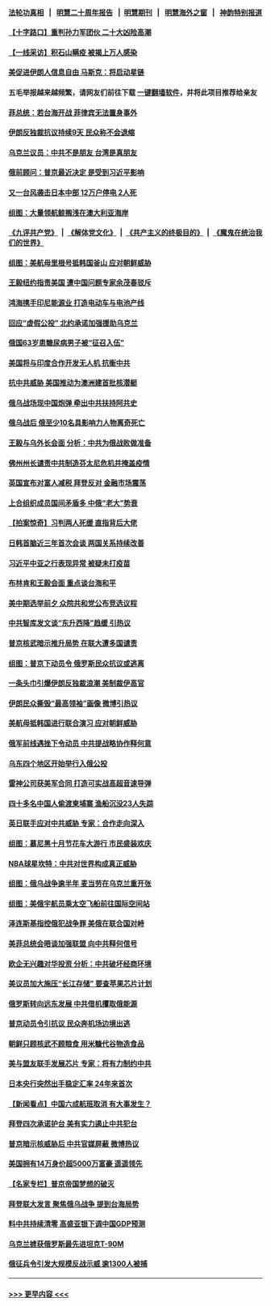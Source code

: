 #### [法轮功真相](https://github.com/gfw-breaker/truth/blob/master/README.md?t=0) &nbsp;&nbsp;|&nbsp;&nbsp; [明慧二十周年报告](https://github.com/gfw-breaker/mh-reports/blob/master/README.md?t=0) &nbsp;&nbsp;|&nbsp;&nbsp;[明慧期刊](https://github.com/gfw-breaker/mh-qikan) &nbsp;&nbsp;|&nbsp;&nbsp; [明慧海外之窗](https://github.com/gfw-breaker/mh-news/blob/master/README.md?t=0) &nbsp;&nbsp;|&nbsp;&nbsp; [神韵特别报道](https://github.com/gfw-breaker/mh-news/blob/master/shenyun.md?t=0)
#### [【十字路口】重判孙力军团伙 二十大凶险高潮](../pages/nsc418/n13832025.md?t=09250750) 
#### [【一线采访】积石山瞒疫 被揭上万人感染](../pages/nsc418/n13831910.md?t=09250750) 
#### [美促进伊朗人信息自由 马斯克：将启动星链](../pages/nsc418/n13832084.md?t=09250750) 
#### 五毛举报越来越频繁，请网友们前往下载 [一键翻墙软件](https://github.com/gfw-breaker/ssr-accounts)，并将此项目推荐给亲友
#### [菲总统：若台海开战 菲律宾无法置身事外](../pages/nsc418/n13832077.md?t=09250750) 
#### [伊朗反独裁抗议持续9天 民众称不会退缩](../pages/nsc418/n13832040.md?t=09250750) 
#### [乌克兰议员：中共不是朋友 台湾是真朋友](../pages/nsc418/n13832039.md?t=09250750) 
#### [俄前顾问：普京最近决定 是受到习近平影响](../pages/nsc418/n13832024.md?t=09250750) 
#### [又一台风袭击日本中部 12万户停电 2人死](../pages/nsc418/n13831988.md?t=09250750) 
#### [组图：大量领航鲸搁浅在澳大利亚海岸](../pages/nsc418/n13831887.md?t=09250750) 
#### [《九评共产党》](https://github.com/begood0513/9ping.md/blob/master/README.md) &nbsp;|&nbsp; [《解体党文化》](../../../../jtdwh.md/blob/master/README.md)  &nbsp;|&nbsp; [《共产主义的终极目的》](../../../../gczydzjmd.md/blob/master/README.md) &nbsp;|&nbsp; [《魔鬼在统治我们的世界》](../../../../mgztzwmdsj.md/blob/master/README.md) 
#### [组图：美航母里根号抵韩国釜山 应对朝鲜威胁](../pages/nsc418/n13831923.md?t=09250750) 
#### [王毅纽约指责美国 遭中国问题专家余茂春驳斥](../pages/nsc418/n13831846.md?t=09250750) 
#### [鸿海携手印尼能源业 打造电动车与电池产线](../pages/nsc418/n13831878.md?t=09250750) 
#### [回应“虚假公投” 北约承诺加强援助乌克兰](../pages/nsc418/n13831783.md?t=09250750) 
#### [俄国63岁患糖尿病男子被“征召入伍”](../pages/nsc418/n13831722.md?t=09250750) 
#### [美国将与印度合作开发无人机 抗衡中共](../pages/nsc418/n13831718.md?t=09250750) 
#### [抗中共威胁 美国推动为澳洲建首批核潜艇](../pages/nsc418/n13831658.md?t=09250750) 
#### [俄乌战场现中国炮弹 牵出中共扶持阿共史](../pages/nsc418/n13831630.md?t=09250750) 
#### [俄乌战后 俄至少10名具影响力人物离奇死亡](../pages/nsc418/n13831539.md?t=09250750) 
#### [王毅与乌外长会面 分析：中共为俄战败做准备](../pages/nsc418/n13831354.md?t=09250750) 
#### [佛州州长谴责中共制造芬太尼危机并掩盖疫情](../pages/nsc418/n13831491.md?t=09250750) 
#### [英国宣布对富人减税 拜登反对 金融市场震荡](../pages/nsc418/n13831431.md?t=09250750) 
#### [上合组织成员国间矛盾多 中俄“老大”势衰](../pages/nsc418/n13831155.md?t=09250750) 
#### [【拍案惊奇】习判两人死缓 直指背后大佬](../pages/nsc418/n13831371.md?t=09250750) 
#### [日韩首脑近三年首次会谈 两国关系持续改善](../pages/nsc418/n13831248.md?t=09250750) 
#### [习近平中亚之行表现异常 被疑未打疫苗](../pages/nsc418/n13831161.md?t=09250750) 
#### [布林肯和王毅会面 重点谈台海和平](../pages/nsc418/n13831438.md?t=09250750) 
#### [美中期选举前夕 众院共和党公布竞选议程](../pages/nsc418/n13831469.md?t=09250750) 
#### [中共智库发文谈“东升西降”趋缓 引热议](../pages/nsc418/n13831238.md?t=09250750) 
#### [普京核武暗示推升局势 在联大遭多国谴责](../pages/nsc418/n13831416.md?t=09250750) 
#### [组图：普京下动员令 俄罗斯民众抗议或逃离](../pages/nsc418/n13831191.md?t=09250750) 
#### [一条头巾引爆伊朗反独裁浪潮 美制裁伊高官](../pages/nsc418/n13831276.md?t=09250750) 
#### [伊朗民众撕毁“最高领袖”画像 微博引热议](../pages/nsc418/n13831443.md?t=09250750) 
#### [美航母抵韩国进行联合演习 应对朝鲜威胁](../pages/nsc418/n13831171.md?t=09250750) 
#### [俄军前线遇挫下令动员 中共提战略协作释何意](../pages/nsc418/n13831096.md?t=09250750) 
#### [乌东四个地区开始举行入俄公投](../pages/nsc418/n13831109.md?t=09250750) 
#### [雷神公司获美军合同 打造可实战高超音速导弹](../pages/nsc418/n13830998.md?t=09250750) 
#### [四十多名中国人偷渡柬埔寨 渔船沉没23人失踪](../pages/nsc418/n13830913.md?t=09250750) 
#### [英日联手应对中共威胁 专家：合作走向深入](../pages/nsc418/n13830879.md?t=09250750) 
#### [组图：慕尼黑十月节花车大游行 市民盛装欢庆](../pages/nsc418/n13830838.md?t=09250750) 
#### [NBA球星坎特：中共对世界构成真正威胁](../pages/nsc418/n13830785.md?t=09250750) 
#### [组图：俄乌战争逾半年 麦当劳在乌克兰重开张](../pages/nsc418/n13830521.md?t=09250750) 
#### [组图：美俄宇航员乘太空飞船前往国际空间站](../pages/nsc418/n13830334.md?t=09250750) 
#### [泽连斯基指控俄犯战争罪 美俄在联合国对峙](../pages/nsc418/n13830763.md?t=09250750) 
#### [美菲总统会晤谈加强联盟 向中共释何信号](../pages/nsc418/n13830737.md?t=09250750) 
#### [欧企无兴趣对华投资 分析：中共破坏经商环境](../pages/nsc418/n13830605.md?t=09250750) 
#### [美议员加大施压“长江存储” 要查苹果芯片计划](../pages/nsc418/n13830569.md?t=09250750) 
#### [俄罗斯转向远东发展 中共借机攫取俄能源](../pages/nsc418/n13830396.md?t=09250750) 
#### [普京动员令引抗议 民众奔机场边境出逃](../pages/nsc418/n13830614.md?t=09250750) 
#### [朝鲜只顾核武不顾粮食 用米糠代谷物造食品](../pages/nsc418/n13830420.md?t=09250750) 
#### [美与盟友联手发展芯片 专家：将有力制约中共](../pages/nsc418/n13830450.md?t=09250750) 
#### [日本央行突然出手稳定汇率 24年来首次](../pages/nsc418/n13830623.md?t=09250750) 
#### [【新闻看点】中国六成航班取消 有大事发生？](../pages/nsc418/n13830024.md?t=09250750) 
#### [拜登四次承诺护台 美有实力遏止中共犯台](../pages/nsc418/n13830332.md?t=09250750) 
#### [普京暗示核威胁后 中共官媒屏蔽 微博热议](../pages/nsc418/n13830586.md?t=09250750) 
#### [美国拥有14万身价超5000万富豪 遥遥领先](../pages/nsc418/n13830515.md?t=09250750) 
#### [【名家专栏】普京帝国梦想的破灭](../pages/nsc418/n13830461.md?t=09250750) 
#### [拜登联大发言 聚焦俄乌战争 提到台海局势](../pages/nsc418/n13830351.md?t=09250750) 
#### [料中共持续清零 高盛亚银下调中国GDP预测](../pages/nsc418/n13830304.md?t=09250750) 
#### [乌克兰掳获俄罗斯最先进坦克T-90M](../pages/nsc418/n13830105.md?t=09250750) 
#### [俄征兵令引发大规模反战示威 逾1300人被捕](../pages/nsc418/n13830158.md?t=09250750) 

----
#### [ >>> 更早内容 <<< ](../indexes/nsc418-earlier.md)
